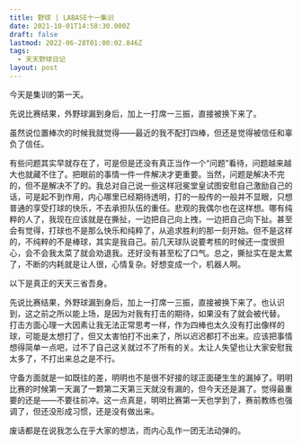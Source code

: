 ```yaml
---
title: 野球 | LABASE十一集训
date: 2021-10-01T14:58:30.000Z
draft: false
lastmod: 2022-06-28T01:00:02.846Z
tags:
  - 天天野球日记
layout: post
---
```


今天是集训的第一天。

先说比赛结果，外野球漏到身后，加上一打席一三振，直接被换下来了。

虽然说位置棒次的时候我就觉得——最近的我不配打四棒，但还是觉得被信任和辜负了信任。

有些问题其实早就存在了，可是但是还没有真正当作一个“问题”看待，问题越来越大也就藏不住了。把眼前的事情一件一件解决才更重要。当然，问题是解决不完的，但不是解决不了的。我总对自己说一些这样冠冕堂皇试图安慰自己激励自己的话，可是起不到作用，内心哪里已经期待透明，打的一般传的一般并不显眼，只想普通的享受打球的快乐，不去承担队伍的重任。悲观的我偶尔也在这样想。哪有纯粹的人了，我现在应该就是在撕扯，一边把自己向上拽，一边把自己向下扯。甚至会有觉得，打球也不是那么快乐和纯粹了，从追求胜利的那一刻开始。但不是这样的，不纯粹的不是棒球，其实是我自己。前几天球队说要考核的时候还一度很担心，会不会我太菜了就会劝退我。还好没有甚至松了口气。总之，撕扯实在是太累了，不断的内耗就是让人很，心情复杂。好想变成一个，机器人啊。

以下是真正的天天三省吾身。

先说比赛结果，外野球漏到身后，加上一打席一三振，直接被换下来了。也认识到，这之前之所以能上场，是因为对我有打击的期待，如果没有了就会被代替。
打击方面心理一大因素让我无法正常思考一样，作为四棒也太久没有打出像样的球，可能是太想打了，但又太害怕打不出来了，所以迟迟都打不出来。应该把事情想得简单一点吧，过不了自己这关就过不了所有的关。太让人失望也让大家安慰我太多了，不打出来总之是不行。

守备方面就是一如既往的差，明明也不是很不好接的球正面硬生生的漏掉了。明明比赛的时候第一天漏了一颗第二天第三天就没有漏的，但今天还是漏了。觉得最重要的还是——不要往前冲。这一点真是，明明比赛第一天也学到了，赛前教练也强调了，但还没形成习惯，还是没有做出来。

废话都是在说我怎么在乎大家的想法，而内心乱作一团无法动弹的。
